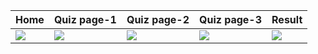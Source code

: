 Home | Quiz page-1 | Quiz page-2 | Quiz page-3 | Result 
--- | --- | --- |--- |--- |
![](https://github.com/Shimon31/My-To-Do/assets/73957684/e5b96b03-9c7e-4529-b960-ddbc53aa5988) |![](https://github.com/Shimon31/My-To-Do/assets/73957684/de9966e4-7daf-4b16-8c8c-57666da91553) |![](https://github.com/Shimon31/My-To-Do/assets/73957684/a3d62df3-3759-4c91-9f31-eeedcd4b3386) |![](https://github.com/Shimon31/My-To-Do/assets/73957684/7186877e-d17d-477b-b79c-bd01a982e99b) |![](https://github.com/Shimon31/My-To-Do/assets/73957684/a948c2c3-c55b-4211-bff5-1723976bfe23)
